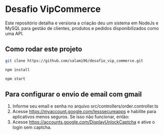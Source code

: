 # Desafio VipCommerce

Este repositório detalha e versiona a criação deu um sistema em NodeJs e MySQL para gestão de clientes, produtos e pedidos disponibilizados como uma API.

## Como rodar este projeto

```bash
git clone https://github.com/salami96/desafio_vip_commerce.git

npm install

npm start
```

## Para configurar o envio de email com gmail

 1. Informe seu email e senha no arquivo src/controllers/order.controller.ts
 2. Acesse <https://myaccount.google.com/lesssecureapps> e habilite para aplicativos menos seguros. Se isso não funcionar, então:
 3. Acesse <https://accounts.google.com/DisplayUnlockCaptcha> e ative o login sem captcha.
